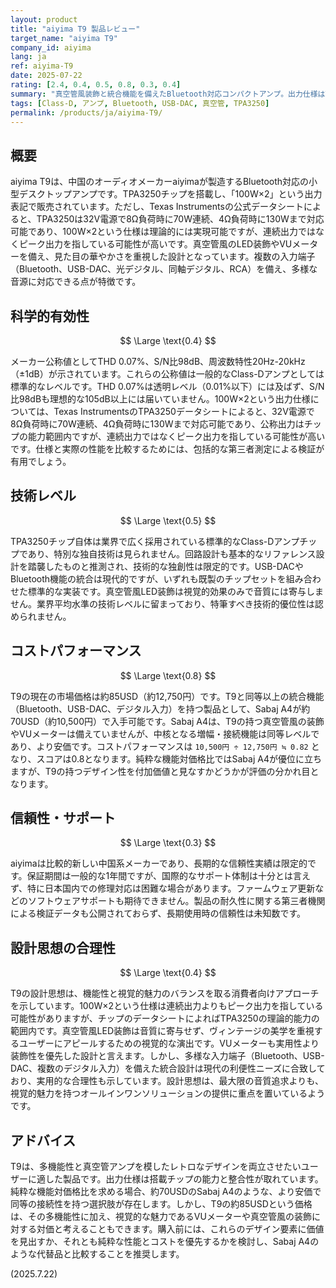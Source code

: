 ```yaml
---
layout: product
title: "aiyima T9 製品レビュー"
target_name: "aiyima T9"
company_id: aiyima
lang: ja
ref: aiyima-T9
date: 2025-07-22
rating: [2.4, 0.4, 0.5, 0.8, 0.3, 0.4]
summary: "真空管風装飾と統合機能を備えたBluetooth対応コンパクトアンプ。出力仕様はTPA3250チップの能力と整合性があり、多機能デスクトップアンプとして一定の価値を提供"
tags: [Class-D, アンプ, Bluetooth, USB-DAC, 真空管, TPA3250]
permalink: /products/ja/aiyima-T9/
---
```


## 概要

aiyima T9は、中国のオーディオメーカーaiyimaが製造するBluetooth対応の小型デスクトップアンプです。TPA3250チップを搭載し、「100W×2」という出力表記で販売されています。ただし、Texas Instrumentsの公式データシートによると、TPA3250は32V電源で8Ω負荷時に70W連続、4Ω負荷時に130Wまで対応可能であり、100W×2という仕様は理論的には実現可能ですが、連続出力ではなくピーク出力を指している可能性が高いです。真空管風のLED装飾やVUメーターを備え、見た目の華やかさを重視した設計となっています。複数の入力端子（Bluetooth、USB-DAC、光デジタル、同軸デジタル、RCA）を備え、多様な音源に対応できる点が特徴です。

## 科学的有効性

$$ \Large \text{0.4} $$

メーカー公称値としてTHD 0.07%、S/N比98dB、周波数特性20Hz-20kHz（±1dB）が示されています。これらの公称値は一般的なClass-Dアンプとしては標準的なレベルです。THD 0.07%は透明レベル（0.01%以下）には及ばず、S/N比98dBも理想的な105dB以上には届いていません。100W×2という出力仕様については、Texas InstrumentsのTPA3250データシートによると、32V電源で8Ω負荷時に70W連続、4Ω負荷時に130Wまで対応可能であり、公称出力はチップの能力範囲内ですが、連続出力ではなくピーク出力を指している可能性が高いです。仕様と実際の性能を比較するためには、包括的な第三者測定による検証が有用でしょう。

## 技術レベル

$$ \Large \text{0.5} $$

TPA3250チップ自体は業界で広く採用されている標準的なClass-Dアンプチップであり、特別な独自技術は見られません。回路設計も基本的なリファレンス設計を踏襲したものと推測され、技術的な独創性は限定的です。USB-DACやBluetooth機能の統合は現代的ですが、いずれも既製のチップセットを組み合わせた標準的な実装です。真空管風LED装飾は視覚的効果のみで音質には寄与しません。業界平均水準の技術レベルに留まっており、特筆すべき技術的優位性は認められません。

## コストパフォーマンス

$$ \Large \text{0.8} $$

T9の現在の市場価格は約85USD（約12,750円）です。T9と同等以上の統合機能（Bluetooth、USB-DAC、デジタル入力）を持つ製品として、Sabaj A4が約70USD（約10,500円）で入手可能です。Sabaj A4は、T9の持つ真空管風の装飾やVUメーターは備えていませんが、中核となる増幅・接続機能は同等レベルであり、より安価です。コストパフォーマンスは `10,500円 ÷ 12,750円 ≒ 0.82` となり、スコアは0.8となります。純粋な機能対価格比ではSabaj A4が優位に立ちますが、T9の持つデザイン性を付加価値と見なすかどうかが評価の分かれ目となります。

## 信頼性・サポート

$$ \Large \text{0.3} $$

aiyimaは比較的新しい中国系メーカーであり、長期的な信頼性実績は限定的です。保証期間は一般的な1年間ですが、国際的なサポート体制は十分とは言えず、特に日本国内での修理対応は困難な場合があります。ファームウェア更新などのソフトウェアサポートも期待できません。製品の耐久性に関する第三者機関による検証データも公開されておらず、長期使用時の信頼性は未知数です。

## 設計思想の合理性

$$ \Large \text{0.4} $$

T9の設計思想は、機能性と視覚的魅力のバランスを取る消費者向けアプローチを示しています。100W×2という仕様は連続出力よりもピーク出力を指している可能性がありますが、チップのデータシートによればTPA3250の理論的能力の範囲内です。真空管風LED装飾は音質に寄与せず、ヴィンテージの美学を重視するユーザーにアピールするための視覚的な演出です。VUメーターも実用性より装飾性を優先した設計と言えます。しかし、多様な入力端子（Bluetooth、USB-DAC、複数のデジタル入力）を備えた統合設計は現代の利便性ニーズに合致しており、実用的な合理性も示しています。設計思想は、最大限の音質追求よりも、視覚的魅力を持つオールインワンソリューションの提供に重点を置いているようです。

## アドバイス

T9は、多機能性と真空管アンプを模したレトロなデザインを両立させたいユーザーに適した製品です。出力仕様は搭載チップの能力と整合性が取れています。純粋な機能対価格比を求める場合、約70USDのSabaj A4のような、より安価で同等の接続性を持つ選択肢が存在します。しかし、T9の約85USDという価格は、その多機能性に加え、視覚的な魅力であるVUメーターや真空管風の装飾に対する対価と考えることもできます。購入前には、これらのデザイン要素に価値を見出すか、それとも純粋な性能とコストを優先するかを検討し、Sabaj A4のような代替品と比較することを推奨します。

(2025.7.22)
